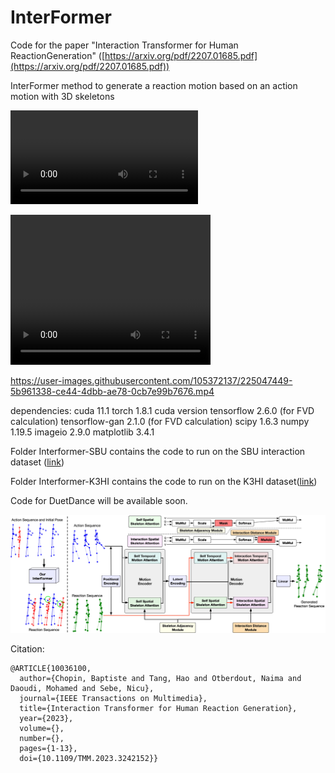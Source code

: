 # InterFormer

Code for the paper "Interaction Transformer for Human ReactionGeneration" ([https://arxiv.org/pdf/2207.01685.pdf](https://arxiv.org/pdf/2207.01685.pdf))

InterFormer method to generate a reaction motion based on an action motion with 3D skeletons


![](https://github.com/CRISTAL-3DSAM/InterFormer/tree/main/Videos/SBU_Punching.mp4)

<video width="320" height="240" controls>
  <source src="https://github.com/CRISTAL-3DSAM/InterFormer/tree/main/Videos/SBU_Punching.mp4" type="video/mp4">
</video>



https://user-images.githubusercontent.com/105372137/225047449-5b961338-ce44-4dbb-ae78-0cb7e99b7676.mp4


dependencies:
cuda 11.1
torch 1.8.1 cuda version
tensorflow 2.6.0 (for FVD calculation)
tensorflow-gan 2.1.0 (for FVD calculation)
scipy 1.6.3
numpy 1.19.5
imageio 2.9.0
matplotlib 3.4.1

Folder Interformer-SBU contains the code to run on the SBU interaction dataset ([link](https://www3.cs.stonybrook.edu/~kyun/research/kinect_interaction/index.html))

Folder Interformer-K3HI contains the code to run on the K3HI dataset([link](http://www.lmars.whu.edu.cn/prof_web/zhuxinyan/DataSetPublish/dataset.html))

Code for DuetDance will be available soon.

![alt text](https://github.com/CRISTAL-3DSAM/InterFormer/blob/main/Figures/Interformer(1).jpg "InterFormer overview")


Citation:
```
@ARTICLE{10036100,
  author={Chopin, Baptiste and Tang, Hao and Otberdout, Naima and Daoudi, Mohamed and Sebe, Nicu},
  journal={IEEE Transactions on Multimedia}, 
  title={Interaction Transformer for Human Reaction Generation}, 
  year={2023},
  volume={},
  number={},
  pages={1-13},
  doi={10.1109/TMM.2023.3242152}}
```
